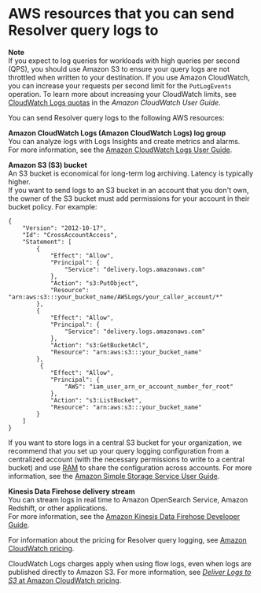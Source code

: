 # AWS resources that you can send Resolver query logs to<a name="resolver-query-logs-choosing-target-resource"></a>

**Note**  
If you expect to log queries for workloads with high queries per second \(QPS\), you should use Amazon S3 to ensure your query logs are not throttled when written to your destination\. If you use Amazon CloudWatch, you can increase your requests per second limit for the `PutLogEvents` operation\. To learn more about increasing your CloudWatch limits, see [CloudWatch Logs quotas](https://docs.aws.amazon.com/AmazonCloudWatch/latest/logs/cloudwatch_limits_cwl.html) in the *Amazon CloudWatch User Guide*\.

You can send Resolver query logs to the following AWS resources:

**Amazon CloudWatch Logs \(Amazon CloudWatch Logs\) log group**  
You can analyze logs with Logs Insights and create metrics and alarms\.  
For more information, see the [Amazon CloudWatch Logs User Guide](https://docs.aws.amazon.com/AmazonCloudWatch/latest/logs/)\.

**Amazon S3 \(S3\) bucket**  
An S3 bucket is economical for long\-term log archiving\. Latency is typically higher\.  
If you want to send logs to an S3 bucket in an account that you don't own, the owner of the S3 bucket must add permissions for your account in their bucket policy\. For example:  

```
{
    "Version": "2012-10-17",
    "Id": "CrossAccountAccess",
    "Statement": [
        {
            "Effect": "Allow",
            "Principal": {
                "Service": "delivery.logs.amazonaws.com"
            },
            "Action": "s3:PutObject",
            "Resource": "arn:aws:s3:::your_bucket_name/AWSLogs/your_caller_account/*"
        },
        {
            "Effect": "Allow",
            "Principal": {
                "Service": "delivery.logs.amazonaws.com"
            },
            "Action": "s3:GetBucketAcl",
            "Resource": "arn:aws:s3:::your_bucket_name"
        },
         {
            "Effect": "Allow",
            "Principal": {
                "AWS": "iam_user_arn_or_account_number_for_root"
            },
            "Action": "s3:ListBucket",
            "Resource": "arn:aws:s3:::your_bucket_name"
        }
    ]
}
```
 If you want to store logs in a central S3 bucket for your organization, we recommend that you set up your query logging configuration from a centralized account \(with the necessary permissions to write to a central bucket\) and use [RAM](query-logging-configurations-managing-sharing.md) to share the configuration across accounts\.
For more information, see the [Amazon Simple Storage Service User Guide](https://docs.aws.amazon.com/AmazonS3/latest/user-guide/)\.

**Kinesis Data Firehose delivery stream**  
You can stream logs in real time to Amazon OpenSearch Service, Amazon Redshift, or other applications\.  
For more information, see the [Amazon Kinesis Data Firehose Developer Guide](https://docs.aws.amazon.com/firehose/latest/dev/)\.

For information about the pricing for Resolver query logging, see [Amazon CloudWatch pricing](http://aws.amazon.com/cloudwatch/pricing/)\.

CloudWatch Logs charges apply when using flow logs, even when logs are published directly to Amazon S3\. For more information, see [*Deliver Logs to S3* at Amazon CloudWatch pricing](http://aws.amazon.com/cloudwatch/pricing/)\.